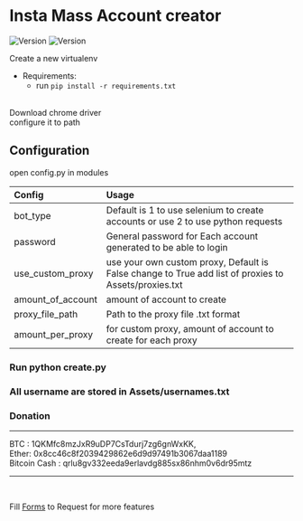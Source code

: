# Insta Mass Account creator
![Version](https://img.shields.io/badge/version-1.1.0-brightgreen.svg?style=flat-square)
![Version](https://img.shields.io/badge/release-beta-green.svg?style=flat-square)

Create a new virtualenv

- Requirements:<br>
  - run `pip install -r requirements.txt`
<br>
Download chrome driver<br> 
configure it to path<br> 



## Configuration
open config.py in modules

| Config | Usage |
| :---         |  :---     |
| bot_type| Default is 1 to use selenium to create accounts or use 2 to use python requests|
| password | General password for Each account generated to be able to login |
| use_custom_proxy | use your own custom proxy, Default is False change to True add list of proxies to Assets/proxies.txt |
| amount_of_account | amount of account to create |  
| proxy_file_path | Path to the proxy file .txt format |
| amount_per_proxy| for custom proxy, amount of account to create for each proxy |


### Run <strong>python create.py</strong>
### All username are stored in Assets/usernames.txt

### Donation
<hr>
BTC : 1QKMfc8mzJxR9uDP7CsTdurj7zg6gnWxKK,
<br>
Ether: 0x8cc46c8f2039429862e6d9d97491b3067daa1189 
<br>
Bitcoin Cash : qrlu8gv332eeda9erlavdg885sx86nhm0v6dr95mtz
<hr>
<br>

Fill <a href="https://goo.gl/forms/ZgL8r2DjuaM7xl9R2">Forms</a> to Request for more features


